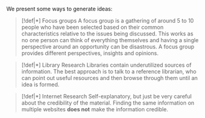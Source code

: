 We present some ways to generate ideas:

>[!def|*] Focus groups
>A focus group is a gathering of around $5$ to $10$ people who have been selected based on their common characteristics relative to the issues being discussed. This works as no one person can think of everything themselves and having a single perspective around an opportunity can be disastrous. A focus group provides different perspectives, insights and opinions.

>[!def|*] Library Research
>Libraries contain underutilized sources of information. The best approach is to talk to a reference librarian, who can point out useful resources and then browse through them until an idea is formed.

>[!def|*] Internet Research
>Self-explanatory, but just be very careful about the credibility of the material. Finding the same information on multiple websites **does not** make the information credible.

